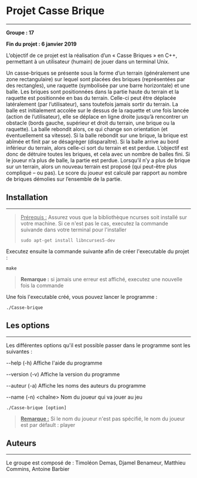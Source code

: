 # Projet Casse Brique 
----------------

**Groupe : 17**

**Fin du projet : 6 janvier 2019**

L’objectif de ce projet est la réalisation d’un « Casse Briques » en C++, permettant à un utilisateur (humain) de jouer dans un terminal Unix.

Un casse-briques se présente sous la forme d’un terrain (généralement une zone rectangulaire) sur lequel sont placées des briques (représentées par des rectangles), une raquette (symbolisée par une barre horizontale) et une balle. Les briques sont positionnées dans la partie haute du terrain et la raquette est positionnée en bas du terrain. Celle-ci peut être déplacée latéralement (par l’utilisateur), sans toutefois jamais sortir du terrain. La balle est initialement accolée sur le dessus de la raquette et une fois lancée (action de l’utilisateur), elle se déplace en ligne droite jusqu’à rencontrer un obstacle (bords gauche, supérieur et droit du terrain, une brique ou la raquette). La balle rebondit alors, ce qui change son orientation (et éventuellement sa vitesse). Si la balle rebondit sur une brique, la brique est abîmée et finit par se désagrèger (disparaître). Si la balle arrive au bord inférieur du terrain, alors celle-ci sort du terrain et est perdue.
L’objectif est donc de détruire toutes les briques, et cela avec un nombre de balles fini. Si le joueur n’a plus de balle, la partie est perdue. Lorsqu’il n’y a plus de brique sur un terrain, alors un nouveau terrain est proposé (qui peut-être plus compliqué – ou pas). Le score du joueur est calculé par rapport au nombre de briques démolies sur l’ensemble de la partie.

## Installation
----------------


> <u>Prérequis :</u> Assurez vous que la bibliothèque ncurses soit installé sur votre machine.
> Si ce n'est pas le cas, executez la commande suivande dans votre terminal pour l'installer 
>
> ```
>sudo apt-get install libncurses5-dev 
>```

Executez ensuite la commande suivante afin de créer l'executable du projet : 
```
make
```
> **Remarque :** si jamais une erreur est affiché, executez une nouvelle fois la commande

Une fois l'executable créé, vous pouvez lancer le programme :
```
./Casse-brique
```


## Les options
----------------

Les différentes options qu'il est possible passer dans le programme sont les suivantes : 

--help (-h) 	        Affiche l'aide du programme

--version (-v) 	        Affiche la version du programme 

--auteur (-a) 	        Affiche les noms des auteurs du programme 

--name (-n) <chaîne>	Nom du joueur qui va jouer au jeu 

```
./Casse-brique [option]
```


> **<u>Remarque :</u>** Si le nom du joueur n'est pas spécifié, le nom du joueur est par défault : player

## Auteurs
----------------

Le groupe est composé de : Timoléon Demas, Djamel Benameur, Matthieu Commins, Antoine Barbier